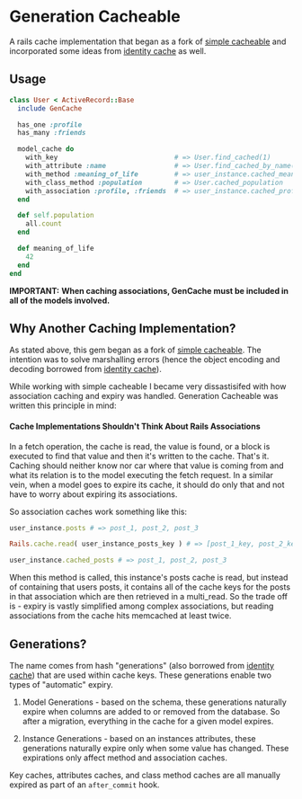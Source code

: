 Generation Cacheable
====================

A rails cache implementation that began as a fork of [simple cacheable](https://github.com/flyerhzm/simple_cacheable) and incorporated some ideas from [identity cache](https://github.com/Shopify/identity_cache) as well. 

Usage
--------

```ruby
class User < ActiveRecord::Base
  include GenCache

  has_one :profile
  has_many :friends

  model_cache do
    with_key                             # => User.find_cached(1)
    with_attribute :name                 # => User.find_cached_by_name("Pathouse")
    with_method :meaning_of_life         # => user_instance.cached_meaning_of_life
    with_class_method :population        # => User.cached_population
    with_association :profile, :friends  # => user_instance.cached_profile  User.cached_friends
  end

  def self.population
    all.count
  end

  def meaning_of_life
    42
  end
end
```

**IMPORTANT:**
**When caching associations, GenCache must be included in all of the models involved.**


Why Another Caching Implementation?
------

As stated above, this gem began as a fork of [simple cacheable](https://github.com/flyerhzm/simple_cacheable). The intention was to solve marshalling errors (hence the object encoding and decoding borrowed from [identity cache](https://github.com/Shopify/identity_cache)).

While working with simple cacheable I became very dissastisifed with how association caching and expiry was handled. Generation Cacheable was written this principle in mind: 

#### Cache Implementations Shouldn't Think About Rails Associations

In a fetch operation, the cache is read, the value is found, or a block is executed to find that value and then it's written to the cache. That's it. Caching should neither know nor car where that value is coming from and what its relation is to the model executing the fetch request.
In a similar vein, when a model goes to expire its cache, it should do only that and not have to worry about expiring its associations. 

So association caches work something like this:

```ruby
user_instance.posts # => post_1, post_2, post_3

Rails.cache.read( user_instance_posts_key ) # => [post_1_key, post_2_key, post_3_key]

user_instance.cached_posts # => post_1, post_2, post_3
```

When this method is called, this instance's posts cache is read, but instead of containing that users posts, it contains all of the cache keys for the posts in that association which are then retrieved in a multi_read.
So the trade off is - expiry is vastly simplified among complex associations, but reading associations from the cache hits memcached at least twice. 

Generations?
------------

The name comes from hash "generations" (also borrowed from [identity cache](https://github.com/Shopify/identity_cache)) that are used within cache keys. These generations enable two types of "automatic" expiry.

1. Model Generations - based on the schema, these generations naturally expire when columns are added to or removed from the database. So after a migration, everything in the cache for a given model expires. 

2. Instance Generations - based on an instances attributes, these generations naturally expire only when some value has changed. These expirations only affect method and association caches.

Key caches, attributes caches, and class method caches are all manually expired as part of an `after_commit` hook. 
